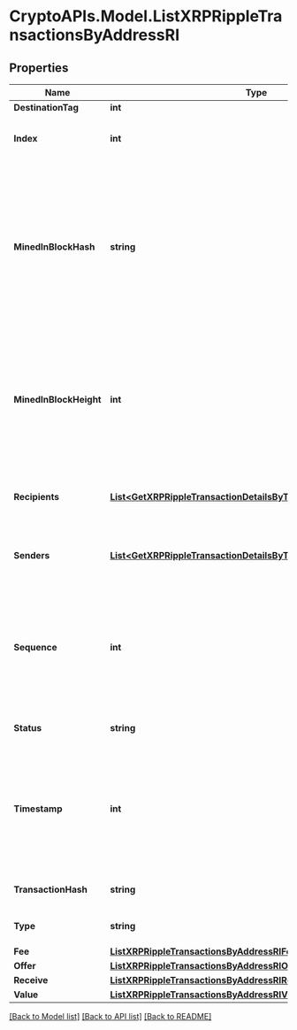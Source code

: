 # CryptoAPIs.Model.ListXRPRippleTransactionsByAddressRI

## Properties

Name | Type | Description | Notes
------------ | ------------- | ------------- | -------------
**DestinationTag** | **int** |  | [optional] 
**Index** | **int** | Represents the index position of the transaction in the block. | 
**MinedInBlockHash** | **string** | Represents the hash of the block where this transaction was mined/confirmed for first time. The hash is defined as a cryptographic digital fingerprint made by hashing the block header twice through the SHA256 algorithm. | 
**MinedInBlockHeight** | **int** | Represents the hight of the block where this transaction was mined/confirmed for first time. The height is defined as the number of blocks in the blockchain preceding this specific block. | 
**Recipients** | [**List&lt;GetXRPRippleTransactionDetailsByTransactionIDRIRecipients&gt;**](GetXRPRippleTransactionDetailsByTransactionIDRIRecipients.md) | Represents an object of addresses that receive the transactions. | 
**Senders** | [**List&lt;GetXRPRippleTransactionDetailsByTransactionIDRISenders&gt;**](GetXRPRippleTransactionDetailsByTransactionIDRISenders.md) | Represents an object of addresses that provide the funds. | 
**Sequence** | **int** | Defines the transaction input&#39;s sequence as an integer, which is is used when transactions are replaced with newer versions before LockTime. | 
**Status** | **string** | Defines the status of the transaction. | 
**Timestamp** | **int** | Defines the exact date/time in Unix Timestamp when this transaction was mined, confirmed or first seen in Mempool, if it is unconfirmed. | 
**TransactionHash** | **string** | Represents the hash of the XRP transaction. | 
**Type** | **string** | Specifies the type of the transaction. | 
**Fee** | [**ListXRPRippleTransactionsByAddressRIFee**](ListXRPRippleTransactionsByAddressRIFee.md) |  | 
**Offer** | [**ListXRPRippleTransactionsByAddressRIOffer**](ListXRPRippleTransactionsByAddressRIOffer.md) |  | 
**Receive** | [**ListXRPRippleTransactionsByAddressRIReceive**](ListXRPRippleTransactionsByAddressRIReceive.md) |  | 
**Value** | [**ListXRPRippleTransactionsByAddressRIValue**](ListXRPRippleTransactionsByAddressRIValue.md) |  | 

[[Back to Model list]](../README.md#documentation-for-models) [[Back to API list]](../README.md#documentation-for-api-endpoints) [[Back to README]](../README.md)

